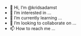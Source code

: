 - 👋 Hi, I’m @kridsadamst
- 👀 I’m interested in ...
- 🌱 I’m currently learning ...
- 💞️ I’m looking to collaborate on ...
- 📫 How to reach me ...

<!---
kridsadamst/kridsadamst is a ✨ special ✨ repository because its `README.md` (this file) appears on your GitHub profile.
You can click the Preview link to take a look at your changes.
--->
